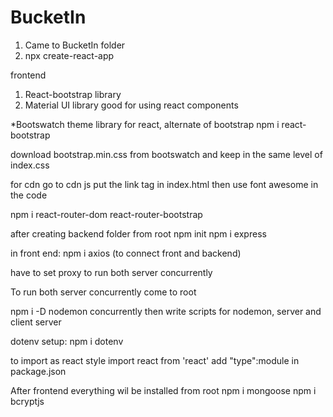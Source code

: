 # BucketIn

1. Came to BucketIn folder
2. npx create-react-app

frontend

1. React-bootstrap library
2. Material UI library
   good for using react components

\*Bootswatch theme library for react, alternate of bootstrap
npm i react-bootstrap

download bootstrap.min.css from bootswatch and keep in the same level of index.css

for cdn go to cdn js
put the link tag in index.html
then use font awesome in the code

npm i react-router-dom react-router-bootstrap

after creating backend folder
from root
npm init
npm i express

in front end:
npm i axios (to connect front and backend)

have to set proxy to run both server concurrently

To run both server concurrently
come to root

<!-- installing as dev dependency -->

npm i -D nodemon concurrently
then write scripts for nodemon, server and client server

dotenv setup:
npm i dotenv

to import as react style
import react from 'react'
add "type":module in package.json

After frontend everything wil be installed from root
npm i mongoose
npm i bcryptjs
